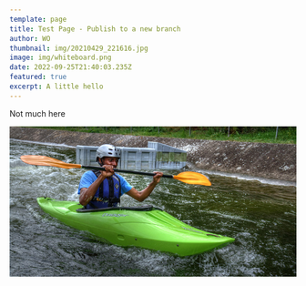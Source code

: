 ```yaml
---
template: page
title: Test Page - Publish to a new branch
author: WO
thumbnail: img/20210429_221616.jpg
image: img/whiteboard.png
date: 2022-09-25T21:40:03.235Z
featured: true
excerpt: A little hello
---
```

Not much here

![](img/advTrg.jpg)